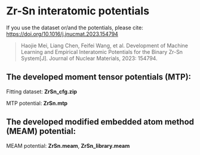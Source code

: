 # Zr-Sn interatomic potentials 

If you use the dataset or/and the potentials, please cite: <https://doi.org/10.1016/j.jnucmat.2023.154794>

> Haojie Mei, Liang Chen, Feifei Wang, et al. Development of Machine Learning and Empirical Interatomic Potentials for the Binary Zr-Sn System[J]. Journal of Nuclear Materials, 2023: 154794.

## The developed moment tensor potentials (MTP):

Fitting dataset: **ZrSn_cfg.zip**

MTP potential: **ZrSn.mtp**  

## The developed modified embedded atom method (MEAM) potential:

MEAM potential: **ZrSn.meam**, **ZrSn_library.meam**

